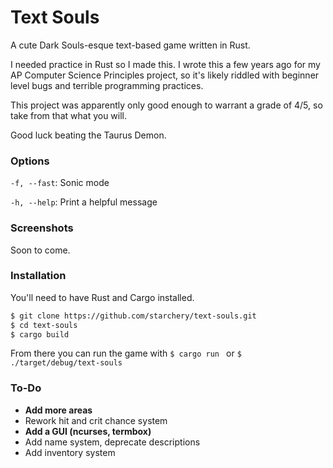 # Text Souls

A cute Dark Souls-esque text-based game written in Rust.

I needed practice in Rust so I made this. I wrote this a few years ago for my AP Computer Science Principles project, 
so it's likely riddled with beginner level bugs and terrible programming practices.

This project was apparently only good enough to warrant a grade of 4/5, so take from that what you will.

Good luck beating the Taurus Demon.

### Options
  ```-f, --fast```: Sonic mode

  ```-h, --help```: Print a helpful message

### Screenshots
Soon to come.

### Installation
You'll need to have Rust and Cargo installed.

``` bash
$ git clone https://github.com/starchery/text-souls.git
$ cd text-souls
$ cargo build
```

From there you can run the game with ```$ cargo run ``` or ```$ ./target/debug/text-souls ```

### To-Do
* **Add more areas**
* Rework hit and crit chance system
* **Add a GUI (ncurses, termbox)**
* Add name system, deprecate descriptions
* Add inventory system
